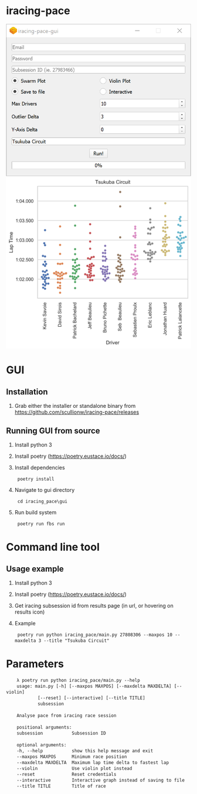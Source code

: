 # iracing-pace

![](demo/gui.png)
![](demo/demo.png)

# GUI

## Installation

1. Grab either the installer or standalone binary from https://github.com/scullionw/iracing-pace/releases

## Running GUI from source

1. Install python 3

2. Install poetry (https://poetry.eustace.io/docs/)

3. Install dependencies

        poetry install

4. Navigate to gui directory
        
        cd iracing_pace\gui

5. Run build system

        poetry run fbs run


# Command line tool

## Usage example

1. Install python 3

2. Install poetry (https://poetry.eustace.io/docs/)

3. Get iracing subsession id from results page (in url, or hovering on results icon)

4. Example

        poetry run python iracing_pace/main.py 27808306 --maxpos 10 --maxdelta 3 --title "Tsukuba Circuit"



# Parameters
        λ poetry run python iracing_pace/main.py --help
        usage: main.py [-h] [--maxpos MAXPOS] [--maxdelta MAXDELTA] [--violin]
                [--reset] [--interactive] [--title TITLE]
                subsession

        Analyse pace from iracing race session

        positional arguments:
        subsession           Subsession ID

        optional arguments:
        -h, --help           show this help message and exit
        --maxpos MAXPOS      Minimum race position
        --maxdelta MAXDELTA  Maximum lap time delta to fastest lap
        --violin             Use violin plot instead
        --reset              Reset credentials
        --interactive        Interactive graph instead of saving to file
        --title TITLE        Title of race